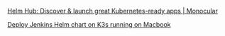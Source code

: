 
[Helm Hub: Discover & launch great Kubernetes-ready apps | Monocular](https://hub.helm.sh/)



[Deploy Jenkins Helm chart on K3s running on Macbook](https://medium.com/@zhimin.wen/deploy-jenkins-helm-chart-on-k3s-running-on-macbook-484bb7ba588f)
